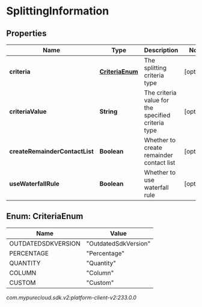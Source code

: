 # SplittingInformation


## Properties

| Name | Type | Description | Notes |
| ------------ | ------------- | ------------- | ------------- |
| **criteria** | [**CriteriaEnum**](#Enum--CriteriaEnum) | The splitting criteria type |  [optional] |
| **criteriaValue** | **String** | The criteria value for the specified criteria type |  [optional] |
| **createRemainderContactList** | **Boolean** | Whether to create remainder contact list |  [optional] |
| **useWaterfallRule** | **Boolean** | Whether to use waterfall rule |  [optional] |


## Enum: CriteriaEnum

| Name | Value |
| ---- | ----- |
| OUTDATEDSDKVERSION | &quot;OutdatedSdkVersion&quot; | 
| PERCENTAGE | &quot;Percentage&quot; | 
| QUANTITY | &quot;Quantity&quot; | 
| COLUMN | &quot;Column&quot; | 
| CUSTOM | &quot;Custom&quot; | 




_com.mypurecloud.sdk.v2:platform-client-v2:233.0.0_
